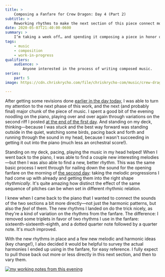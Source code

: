 ```yaml
---
title: >
    Composing a Fanfare for Crew Dragon: Day 4 (Part 2)
subtitle: >
    Reworking rhythms to make the next section of this piece connect more clearly to the first.
date: 2020-05-07T21:40:00-0600
summary: >
    I’m taking a week off… and spending it composing a piece in honor of the upcoming SpaceX crewed test flight—a historic moment. In this post, I cover what I got done the rest of this fourth day: (re)sketching the next section!
tags:
    - music
    - composition
    - work-in-progress
qualifiers:
    audience: >
        Anyone interested in the process of writing composed music.
series:
    part: 5
image: https://cdn.chriskrycho.com/file/chriskrycho-com/music/crew-dragon-2/day-4b-thumb.jpeg

---
```


After getting some revisions done [earlier in the day today][day-4-part-1], I was able to turn my attention to the next phase of this work, and the next (and probably final) major chunk of the piece of music. I spent a good bit of the evening noodling on the piano, playing over and over again through variations on the second riff I posted [at the end of the first day][day-1]. And standing on my deck, thinking—because I was *stuck* and the best way forward was standing outside in the quiet, watching some birds, pacing back and forth and running through the sound in my head, because I wasn't succeeding in getting it out into the piano (much less an orchestral score!).

Standing on my deck, pacing, playing the music in my head helped! When I went back to the piano, I was able to find a couple new interesting melodies—but then I was also able to find a new, better *rhythm*. This was the same basic process I went through for nailing down the sound for the opening fanfare on the morning of [the second day][day-2]: taking the melodic progressions I had come up with already and getting them into the right shape *rhythmically*. It's quite amazing how distinct the effect of the same sequence of pitches can be when set in different rhythmic relation.

I knew when I came back to the piano that I wanted to connect the sounds of the two sections a bit more directly—not just the harmonic patterns, but also the *feel* of them. The new rhythms I landed on do the trick nicely, as they're a kind of variation on the rhythms from the fanfare. The difference: I removed some triplets in favor of two rhythms I use in the fanfare: sixteenth-sixteenth-eighth, and a dotted quarter note followed by a quarter note. It's *much* improved.

With the new rhythms in place and a few new melodic and harmonic ideas (key change!), I also decided it would be helpful to survey the actual harmonies I ended up using in the fanfare, for easy reference. I fully expect to pull those back out more or less directly in this next section, and then to vary them.

[![my working notes from this evening](https://cdn.chriskrycho.com/file/chriskrycho-com/music/crew-dragon-2/day-4b-thumb.jpeg)](https://cdn.chriskrycho.com/file/chriskrycho-com/music/crew-dragon-2/day-4b.jpeg)

[day-4-part-1]: https://v5.chriskrycho.com/journal/crew-dragon-fanfare/day-4-part-1/
[day-1]: https://v5.chriskrycho.com/journal/crew-dragon-fanfare/day-1/
[day-2]: https://v5.chriskrycho.com/journal/crew-dragon-fanfare/day-2/